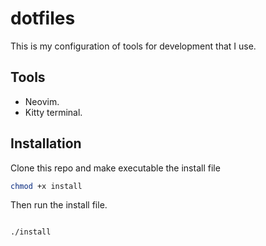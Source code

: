 # dotfiles

This is my configuration of tools for development that I use.

## Tools

- Neovim.
- Kitty terminal.

## Installation

Clone this repo and make executable the install file

```bash
chmod +x install
```

Then run the install file.

```bash

./install
```
